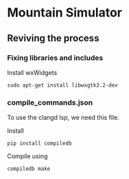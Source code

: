 # Mountain Simulator

## Reviving the process

### Fixing libraries and includes

Install wxWidgets

```
sudo apt-get install libwxgtk3.2-dev

```

### compile_commands.json

To use the clangd lsp, we need this file.

Install
```
pip install compiledb
```

Compile using
```
compiledb make
```
